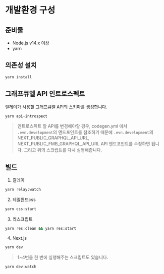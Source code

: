 # 개발환경 구성

## 준비물

- Node.js v14.x 이상
- yarn

## 의존성 설치

```sh
yarn install
```

## 그래프큐엘 API 인트로스펙트

릴레이가 사용할 그래프큐엘 API의 스키마를 생성합니다.

```sh
yarn api-introspect
```

> 인트로스펙트 할 API를 변경해야할 경우, codegen.yml 에서 `.evn.development`의 엔드포인트를 참조하기 때문에 `.evn.development`의 NEXT_PUBLIC_GRAPHQL_API_URL, NEXT_PUBLIC_FMB_GRAPHQL_API_URL API 엔드포인트를 수정하면 됩니다. 그리고 위의 스크립트를 다시 실행해줍니다.

## 빌드

1. 릴레이

```sh
yarn relay:watch
```

2. 테일윈드css

```sh
yarn css:start
```

3. 리스크립트

```sh
yarn res:clean && yarn res:start
```

4. Next.js

```sh
yarn dev
```

> 1~4번을 한 번에 실행해주는 스크립트도 있습니다.

```sh
yarn dev:watch
```
